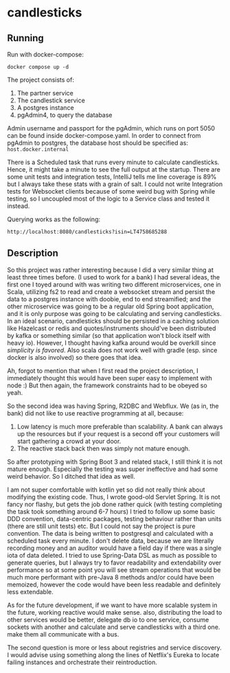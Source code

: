 # candlesticks

## Running

Run with docker-compose:

```shell
docker compose up -d
```

The project consists of:

1. The partner service
2. The candlestick service
3. A postgres instance
4. pgAdmin4, to query the database

Admin username and passport for the pgAdmin, which runs on port 5050 can be found inside docker-compose.yaml. In order
to connect from pgAdmin to
postgres,
the database host should be specified as: `host.docker.internal`

There is a Scheduled task that runs every minute to calculate candlesticks. Hence, it might take a minute to see the
full
output at the startup. There are some unit tests and integration tests, IntelliJ tells me line coverage is 89% but I
always
take these stats with a grain of salt. I could not write Integration tests for Websocket clients because of some weird
bug with Spring while testing, so I uncoupled most of the logic to a Service class and tested it instead.

Querying works as the following:

```bash
http://localhost:8080/candlesticks?isin=LT4758685288
```

## Description

So this project was rather interesting because I did a very similar thing at least three times before. (I used to work
for a bank) I had several ideas, the first one I toyed around with was writing two different microservices, one in
Scala, utilizing fs2 to read and create a websocket stream and persist the data to a postgres instance with doobie,
end to end streamified; and the other microservice was going to be a regular old Spring boot application, and it is only
purpose was going to be calculating and serving candlesticks. In an ideal scenario, candlesticks should be persisted in
a caching solution like Hazelcast or redis and quotes/instruments should've been distributed by kafka or something
similar (so that application won't block itself with heavy io). However, I thought having kafka around would be overkill
since _simplicity is favored_. Also scala does not work well with gradle (esp. since docker is also involved) so there
goes that idea.

Ah, forgot to mention that when I first read the project description, I immediately thought this would have been super
easy to implement with node :) But then again, the framework constraints had to be obeyed so yeah.

So the second idea was having Spring, R2DBC and Webflux. We (as in, the bank) did not like to use reactive programming
at all,
because:

1. Low latency is much more preferable than scalability. A bank can always up the resources but if your request is a
   second off your customers will start gathering a crowd at your door.
2. The reactive stack back then was simply not mature enough.

So after prototyping with Spring Boot 3 and related stack, I still think it is not mature enough. Especially the testing
was super ineffective and had some weird behavior. So I ditched that idea as well.

I am not super comfortable with kotlin yet so did not really think about modifying the existing code. Thus, I wrote
good-old Servlet Spring. It is not fancy nor flashy, but gets the job done rather quick (with testing completing the
task
took something around 6-7 hours) I tried to follow up some basic DDD convention, data-centric packages, testing
behaviour
rather than units (there are still unit tests) etc. But I could not say the project is pure convention. The data is
being
written to postgresql and calculated with a scheduled task every minute. I don't delete data, because we are literally
recording money and an auditor would have a field day if there was a single iota of data deleted. I tried to use
Spring-Data
DSL as much as possible to generate queries, but I always try to favor readability and extendability over performance so
at some point you will see stream operations that would be much more performant with pre-Java 8 methods and/or could
have
been memoized, however the code would have been less readable and definitely less extendable.

As for the future development, if we want to have more scalable system in the future, working reactive would make sense.
also, distributing the load to other services would be better, delegate db io to one service, consume sockets with
another
and calculate and serve candlesticks with a third one. make them all communicate with a bus.

The second question is more or less about registries and service discovery. I would advise using something along the
lines of Netflix's Eureka to locate failing instances and orchestrate their reintroduction.
